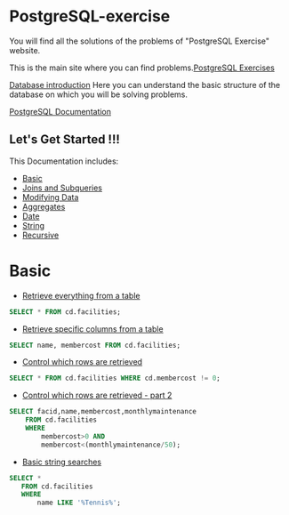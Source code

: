 # PostgreSQL-exercise
You will find all the solutions of the problems of "PostgreSQL Exercise" website.

This is the main site where you can find problems.[PostgreSQL Exercises](https://www.pgexercises.com/)

[Database introduction](https://www.pgexercises.com/gettingstarted.html) Here you can understand the basic structure of the database on which you will be solving problems.

[PostgreSQL Documentation](https://www.postgresql.org/docs/current/index.html)

## Let's Get Started !!!

This Documentation includes:
- [Basic](#basic)
- [Joins and Subqueries](#joins-and-subqueries)
- [Modifying Data](#modifying-data)
- [Aggregates](#aggregates)
- [Date](#date)
- [String](#string)
- [Recursive](#recursive)


# Basic
- [Retrieve everything from a table](https://www.pgexercises.com/questions/basic/selectall.html)

```SQL
SELECT * FROM cd.facilities;
```

- [Retrieve specific columns from a table](https://www.pgexercises.com/questions/basic/selectspecific.html)

```SQL
SELECT name, membercost FROM cd.facilities;
```

- [Control which rows are retrieved](https://www.pgexercises.com/questions/basic/where.html)

```SQL
SELECT * FROM cd.facilities WHERE cd.membercost != 0;
```

- [Control which rows are retrieved - part 2](https://www.pgexercises.com/questions/basic/where2.html)

```SQL
SELECT facid,name,membercost,monthlymaintenance
	FROM cd.facilities 
	WHERE 
		membercost>0 AND 
		membercost<(monthlymaintenance/50);
```

- [Basic string searches](https://www.pgexercises.com/questions/basic/where3.html)
 ```SQL
 SELECT * 
 	FROM cd.facilities
 	WHERE
 		name LIKE '%Tennis%';
 ```